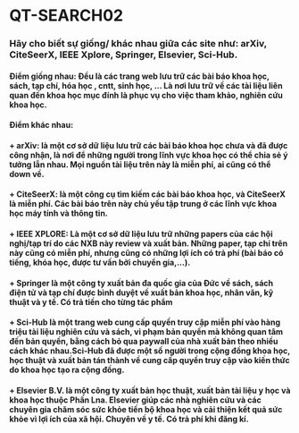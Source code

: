 # QT-SEARCH02

### Hãy cho biết sự giống/ khác nhau giữa các site như: arXiv, CiteSeerX, IEEE Xplore, Springer, Elsevier, Sci-Hub.

#### Điểm giống nhau: Đều là các trang web lưu trữ các bài báo khoa học, sách, tạp chí, hóa học , cntt, sinh học, ... Là nơi lưu trữ về các tài liệu liên quan đến khoa học mục đính là phục vụ cho việc tham khảo, nghiên cứu khoa học.

#### Điểm khác nhau:
#### +  arXiv: là một cơ sở dữ liệu lưu trữ các bài báo khoa học chưa và đã được công nhận, là nơi để những người trong lĩnh vực khoa học có thể chia sẻ ý tưởng lẫn nhau. Mọi nguồn tài liệu trên này là miễn phí, ai cũng có thể down về.
#### + CiteSeerX: là một công cụ tìm kiếm các bài báo khoa học, và CiteSeerX là miễn phí. Các bài báo trên này chủ yếu tập trung ở các lĩnh vực khoa học máy tính và thông tin.
#### + IEEE XPLORE: Là một cơ sở dữ liệu  lưu trữ những papers của các hội nghị/tạp trí do các NXB này review và xuất bản. Những paper, tạp chí trên này cũng có miễn phí, nhưng cũng có những lợi ích có trả phí (bài báo có tiếng, khóa học, được tư vấn bởi chuyển gia,...).
#### + Springer là một công ty xuất bản đa quốc gia của Đức về sách, sách điện tử và tạp chí được bình duyệt về xuất bản khoa học, nhân văn, kỹ thuật và y tế. Có trả tiền cho từng tác phẩm
#### + Sci-Hub là một trang web cung cấp quyền truy cập miễn phí vào hàng triệu tài liệu nghiên cứu và sách, vi phạm bản quyền mà không quan tâm đến bản quyền, bằng cách bỏ qua paywall của nhà xuất bản theo nhiều cách khác nhau.Sci-Hub đã được một số người trong cộng đồng khoa học, học thuật và xuất bản tán thành về cung cấp quyền truy cập vào kiến thức do khoa học tạo ra cộng đồng.
#### + Elsevier B.V. là một công ty xuất bản học thuật, xuất bản tài liệu y học và khoa học thuộc Phần Lna. Elsevier giúp các nhà nghiên cứu và các chuyên gia chăm sóc sức khỏe tiến bộ khoa học và cải thiện kết quả sức khỏe vì lợi ích của xã hội. Chuyên về y tế. Có trả phí khi đăng kí.
